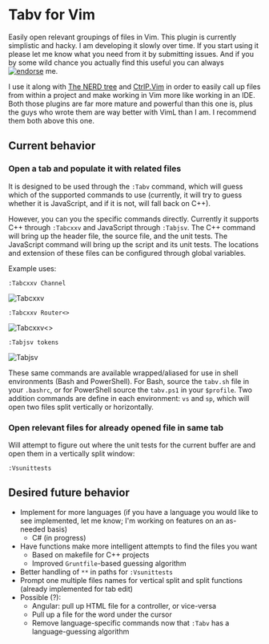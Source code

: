# Tabv for Vim

Easily open relevant groupings of files in Vim. This plugin is currently
simplistic and hacky. I am developing it slowly over time. If you start using it
please let me know what you need from it by submitting issues. And if you by
some wild chance you actually find this useful you can always
[![endorse](https://api.coderwall.com/kazark/endorsecount.png)](https://coderwall.com/kazark)
me.

I use it along with [The NERD tree](https://github.com/scrooloose/nerdtree) and
[CtrlP.Vim](https://github.com/kien/ctrlp.vim) in order to easily call up files
from within a project and make working in Vim more like working in an IDE. Both
those plugins are far more mature and powerful than this one is, plus the guys
who wrote them are way better with VimL than I am. I recommend them both above
this one.

## Current behavior
### Open a tab and populate it with related files
It is designed to be used through the `:Tabv` command, which will guess which of
the supported commands to use (currently, it will try to guess whether it is
JavaScript, and if it is not, will fall back on C++).

However, you can you the specific commands directly. Currently it supports C++
through `:Tabcxxv` and JavaScript through `:Tabjsv`. The C++ command will bring
up the header file, the source file, and the unit tests. The JavaScript command
will bring up the script and its unit tests. The locations and extension of
these files can be configured through global variables.

Example uses:

    :Tabcxxv Channel

![Tabcxxv](http://i.imgur.com/vOyeKyD.png)

    :Tabcxxv Router<>

![Tabcxxv<>](http://i.imgur.com/7eR41hi.png)

    :Tabjsv tokens

![Tabjsv](http://i.imgur.com/sOqu4Nx.png)

These same commands are available wrapped/aliased for use in shell environments
(Bash and PowerShell). For Bash, source the `tabv.sh` file in your `.bashrc`,
or for PowerShell source the `tabv.ps1` in your `$profile`. Two addition
commands are define in each environment: `vs` and `sp`, which will open two
files split vertically or horizontally.

### Open relevant files for already opened file in same tab
Will attempt to figure out where the unit tests for the current buffer are and
open them in a vertically split window:

    :Vsunittests

## Desired future behavior
+ Implement for more languages (if you have a language you would like to see
  implemented, let me know; I'm working on features on an as-needed basis)
  - C# (in progress)
+ Have functions make more intelligent attempts to find the files you want
  - Based on makefile for C++ projects
  - Improved `Gruntfile`-based guessing algorithm
+ Better handling of `**` in paths for `:Vsunittests`
+ Prompt one multiple files names for vertical split and split functions
  (already implemented for tab edit)
+ Possible (?):
  - Angular: pull up HTML file for a controller, or vice-versa
  - Pull up a file for the word under the cursor
  - Remove language-specific commands now that `:Tabv` has a language-guessing
    algorithm
